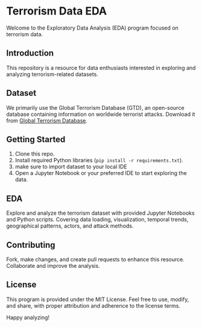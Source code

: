 # Terrorism Data EDA

Welcome to the Exploratory Data Analysis (EDA) program focused on terrorism data.

## Introduction

This repository is a resource for data enthusiasts interested in exploring and analyzing terrorism-related datasets.

## Dataset

We primarily use the Global Terrorism Database (GTD), an open-source database containing information on worldwide terrorist attacks. Download it from [Global Terrorism Database](https://www.start.umd.edu/gtd/).

## Getting Started

1. Clone this repo.
2. Install required Python libraries (`pip install -r requirements.txt`).
3. make sure to import dataset to your local IDE
4. Open a Jupyter Notebook or your preferred IDE to start exploring the data.

## EDA

Explore and analyze the terrorism dataset with provided Jupyter Notebooks and Python scripts. Covering data loading, visualization, temporal trends, geographical patterns, actors, and attack methods.

## Contributing

Fork, make changes, and create pull requests to enhance this resource. Collaborate and improve the analysis.

## License

This program is provided under the MIT License. Feel free to use, modify, and share, with proper attribution and adherence to the license terms.

Happy analyzing!
